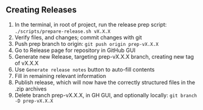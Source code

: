 ## Creating Releases

1. In the terminal, in root of project, run the release prep script: `./scripts/prepare-release.sh vX.X.X`
2. Verify files, and changes; commit changes with git
3. Push prep branch to origin: `git push origin prep-vX.X.X`
4. Go to Release page for repository in GitHub GUI
5. Generate new Release, targeting prep-vX.X.X branch, creating new tag of vX.X.X
6. Use `Generate release notes` button to auto-fill contents
7. Fill in remaining relevant information
8. Publish release, which will now have the correctly structured files in the .zip archives
9. Delete branch prep-vX.X.X, in GH GUI, and optionally locally: `git branch -D prep-vX.X.X`
